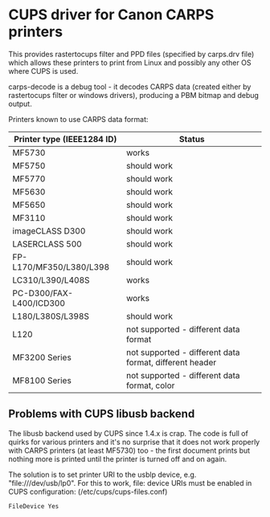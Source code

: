 CUPS driver for Canon CARPS printers
====================================

This provides rastertocups filter and PPD files (specified by carps.drv file) which
allows these printers to print from Linux and possibly any other OS where CUPS is used.

carps-decode is a debug tool - it decodes CARPS data (created either by rastertocups
filter or windows drivers), producing a PBM bitmap and debug output.

Printers known to use CARPS data format:

Printer type (IEEE1284 ID)	| Status
--------------------------------|--------------------------------------------------------
MF5730				| works
MF5750				| should work
MF5770				| should work
MF5630				| should work
MF5650				| should work
MF3110				| should work
imageCLASS D300			| should work
LASERCLASS 500			| should work
FP-L170/MF350/L380/L398		| should work
LC310/L390/L408S		| works
PC-D300/FAX-L400/ICD300		| works
L180/L380S/L398S		| should work
L120				| not supported - different data format
MF3200 Series			| not supported - different data format, different header
MF8100 Series			| not supported - different data format, color


Problems with CUPS libusb backend
---------------------------------
The libusb backend used by CUPS since 1.4.x is crap. The code is full of quirks for
various printers and it's no surprise that it does not work properly with CARPS printers
(at least MF5730) too - the first document prints but nothing more is printed until the
printer is turned off and on again.

The solution is to set printer URI to the usblp device, e.g. "file:///dev/usb/lp0".
For this to work, file: device URIs must be enabled in CUPS configuration:
(/etc/cups/cups-files.conf)

    FileDevice Yes

